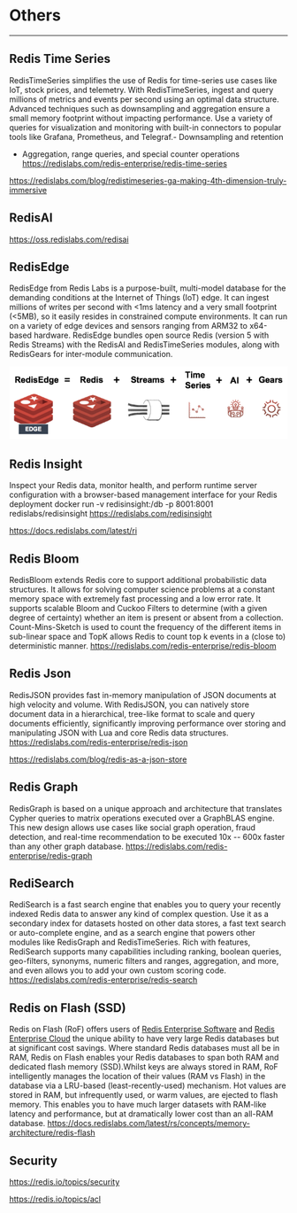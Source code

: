 # Others

---

## Redis Time Series

RedisTimeSeries simplifies the use of Redis for time-series use cases like IoT, stock prices, and telemetry.
With RedisTimeSeries, ingest and query millions of metrics and events per second using an optimal data structure. Advanced techniques such as downsampling and aggregation ensure a small memory footprint without impacting performance. Use a variety of queries for visualization and monitoring with built-in connectors to popular tools like Grafana, Prometheus, and Telegraf.-  Downsampling and retention

- Aggregation, range queries, and special counter operations
<https://redislabs.com/redis-enterprise/redis-time-series>

<https://redislabs.com/blog/redistimeseries-ga-making-4th-dimension-truly-immersive>

## RedisAI

<https://oss.redislabs.com/redisai>

## RedisEdge

RedisEdge from Redis Labs is a purpose-built, multi-model database for the demanding conditions at the Internet of Things (IoT) edge. It can ingest millions of writes per second with <1ms latency and a very small footprint (<5MB), so it easily resides in constrained compute environments. It can run on a variety of edge devices and sensors ranging from ARM32 to x64-based hardware. RedisEdge bundles open source Redis (version 5 with Redis Streams) with the RedisAI and RedisTimeSeries modules, along with RedisGears for inter-module communication.

![image](media/Redis_Others-image1.png)

## Redis Insight

Inspect your Redis data, monitor health, and perform runtime server configuration with a browser-based management interface for your Redis deployment
docker run -v redisinsight:/db -p 8001:8001 redislabs/redisinsight
<https://redislabs.com/redisinsight>

<https://docs.redislabs.com/latest/ri>

## Redis Bloom

RedisBloom extends Redis core to support additional probabilistic data structures. It allows for solving computer science problems at a constant memory space with extremely fast processing and a low error rate. It supports scalable Bloom and Cuckoo Filters to determine (with a given degree of certainty) whether an item is present or absent from a collection. Count-Mins-Sketch is used to count the frequency of the different items in sub-linear space and TopK allows Redis to count top k events in a (close to) deterministic manner.
<https://redislabs.com/redis-enterprise/redis-bloom>

## Redis Json

RedisJSON provides fast in-memory manipulation of JSON documents at high velocity and volume. With RedisJSON, you can natively store document data in a hierarchical, tree-like format to scale and query documents efficiently, significantly improving performance over storing and manipulating JSON with Lua and core Redis data structures.
<https://redislabs.com/redis-enterprise/redis-json>

<https://redislabs.com/blog/redis-as-a-json-store>

## Redis Graph

RedisGraph is based on a unique approach and architecture that translates Cypher queries to matrix operations executed over a GraphBLAS engine. This new design allows use cases like social graph operation, fraud detection, and real-time recommendation to be executed 10x -- 600x faster than any other graph database.
<https://redislabs.com/redis-enterprise/redis-graph>

## RediSearch

RediSearch is a fast search engine that enables you to query your recently indexed Redis data to answer any kind of complex question. Use it as a secondary index for datasets hosted on other data stores, a fast text search or auto-complete engine, and as a search engine that powers other modules like RedisGraph and RedisTimeSeries.
Rich with features, RediSearch supports many capabilities including ranking, boolean queries, geo-filters, synonyms, numeric filters and ranges, aggregation, and more, and even allows you to add your own custom scoring code.
<https://redislabs.com/redis-enterprise/redis-search>

## Redis on Flash (SSD)

Redis on Flash (RoF) offers users of [Redis Enterprise Software](https://docs.redislabs.com/latest/rs/) and [Redis Enterprise Cloud](https://redislabs.com/redis-enterprise-cloud/) the unique ability to have very large Redis databases but at significant cost savings. Where standard Redis databases must all be in RAM, Redis on Flash enables your Redis databases to span both RAM and dedicated flash memory (SSD).Whilst keys are always stored in RAM, RoF intelligently manages the location of their values (RAM vs Flash) in the database via a LRU-based (least-recently-used) mechanism. Hot values are stored in RAM, but infrequently used, or warm values, are ejected to flash memory. This enables you to have much larger datasets with RAM-like latency and performance, but at dramatically lower cost than an all-RAM database.
<https://docs.redislabs.com/latest/rs/concepts/memory-architecture/redis-flash>

## Security

<https://redis.io/topics/security>

<https://redis.io/topics/acl>
